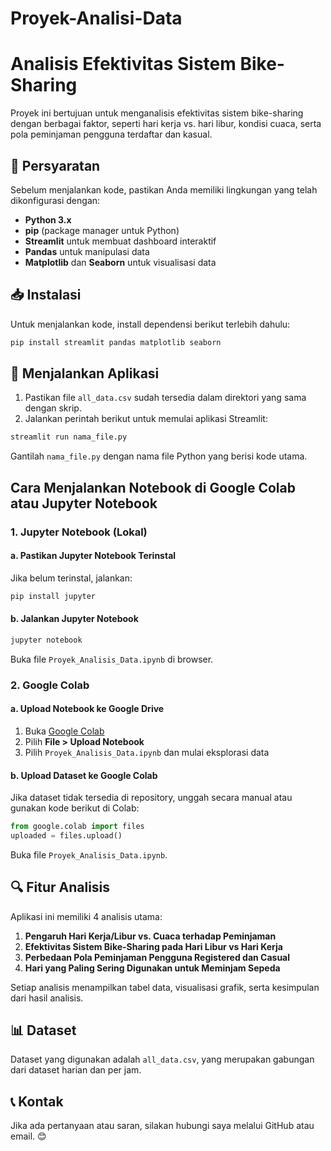 # Proyek-Analisi-Data
# Analisis Efektivitas Sistem Bike-Sharing

Proyek ini bertujuan untuk menganalisis efektivitas sistem bike-sharing dengan berbagai faktor, seperti hari kerja vs. hari libur, kondisi cuaca, serta pola peminjaman pengguna terdaftar dan kasual.

## 📌 Persyaratan
Sebelum menjalankan kode, pastikan Anda memiliki lingkungan yang telah dikonfigurasi dengan:

- **Python 3.x**
- **pip** (package manager untuk Python)
- **Streamlit** untuk membuat dashboard interaktif
- **Pandas** untuk manipulasi data
- **Matplotlib** dan **Seaborn** untuk visualisasi data

## 📥 Instalasi
Untuk menjalankan kode, install dependensi berikut terlebih dahulu:

```bash
pip install streamlit pandas matplotlib seaborn
```

## 🚀 Menjalankan Aplikasi
1. Pastikan file `all_data.csv` sudah tersedia dalam direktori yang sama dengan skrip.
2. Jalankan perintah berikut untuk memulai aplikasi Streamlit:

```bash
streamlit run nama_file.py
```

Gantilah `nama_file.py` dengan nama file Python yang berisi kode utama.

## Cara Menjalankan Notebook di Google Colab atau Jupyter Notebook

### 1. Jupyter Notebook (Lokal)
#### a. Pastikan Jupyter Notebook Terinstal
Jika belum terinstal, jalankan:
```bash
pip install jupyter
```

#### b. Jalankan Jupyter Notebook
```bash
jupyter notebook
```
Buka file `Proyek_Analisis_Data.ipynb` di browser.

### 2. Google Colab
#### a. Upload Notebook ke Google Drive
1. Buka [Google Colab](https://colab.research.google.com/)
2. Pilih **File > Upload Notebook**
3. Pilih `Proyek_Analisis_Data.ipynb` dan mulai eksplorasi data

#### b. Upload Dataset ke Google Colab
Jika dataset tidak tersedia di repository, unggah secara manual atau gunakan kode berikut di Colab:
```python
from google.colab import files
uploaded = files.upload()
```
Buka file `Proyek_Analisis_Data.ipynb`.

## 🔍 Fitur Analisis
Aplikasi ini memiliki 4 analisis utama:

1. **Pengaruh Hari Kerja/Libur vs. Cuaca terhadap Peminjaman**
2. **Efektivitas Sistem Bike-Sharing pada Hari Libur vs Hari Kerja**
3. **Perbedaan Pola Peminjaman Pengguna Registered dan Casual**
4. **Hari yang Paling Sering Digunakan untuk Meminjam Sepeda**

Setiap analisis menampilkan tabel data, visualisasi grafik, serta kesimpulan dari hasil analisis.

## 📊 Dataset
Dataset yang digunakan adalah `all_data.csv`, yang merupakan gabungan dari dataset harian dan per jam.

## 📞 Kontak
Jika ada pertanyaan atau saran, silakan hubungi saya melalui GitHub atau email. 😊
